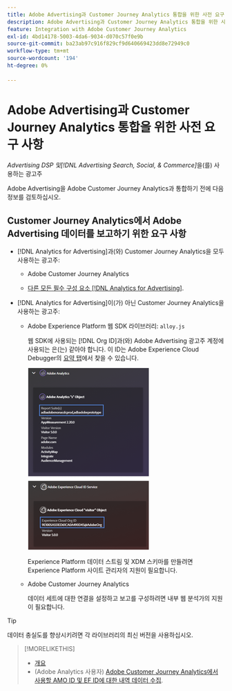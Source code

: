 ```yaml
---
title: Adobe Advertising과 Customer Journey Analytics 통합을 위한 사전 요구 사항
description: Adobe Advertising과 Customer Journey Analytics 통합을 위한 사전 요구 사항
feature: Integration with Adobe Customer Journey Analytics
exl-id: 4bd14178-5003-4da6-9034-d070c57f0e9b
source-git-commit: ba23ab97c916f829cf9d640669423dd8e72949c0
workflow-type: tm+mt
source-wordcount: '194'
ht-degree: 0%

---
```


# Adobe Advertising과 Customer Journey Analytics 통합을 위한 사전 요구 사항

*Advertising DSP 및[!DNL Advertising Search, Social, & Commerce]*&#x200B;을(를) 사용하는 광고주

Adobe Advertising을 Adobe Customer Journey Analytics과 통합하기 전에 다음 정보를 검토하십시오.

## Customer Journey Analytics에서 Adobe Advertising 데이터를 보고하기 위한 요구 사항

* [!DNL Analytics for Advertising]과(와) Customer Journey Analytics을 모두 사용하는 광고주:

   * Adobe Customer Journey Analytics<!-- any specific version? -->

   * [다른 모든 필수 구성 요소 [!DNL Analytics for Advertising]](/help/integrations/analytics/prerequisites.md).

* [!DNL Analytics for Advertising]이(가) 아닌 Customer Journey Analytics을 사용하는 광고주:

   * Adobe Experience Platform 웹 SDK 라이브러리: `alloy.js`

     웹 SDK에 사용되는 [!DNL Org ID]과(와) Adobe Advertising 광고주 계정에 사용되는 은(는) 같아야 합니다. 이 ID는 Adobe Experience Cloud Debugger의 [요약 탭](https://experienceleague.adobe.com/docs/debugger/using-v2/summary.html)에서 찾을 수 있습니다.

     ![Experience Cloud Debugger 요약 화면](/help/integrations/assets/a4adc-debugger-summary.png)

     Experience Platform 데이터 스트림 및 XDM 스키마를 만들려면 Experience Platform 사이트 관리자의 지원이 필요합니다.

   * Adobe Customer Journey Analytics<!-- any specific version? -->

     데이터 세트에 대한 연결을 설정하고 보고를 구성하려면 내부 웹 분석가의 지원이 필요합니다.

>[!TIP]
>
>데이터 충실도를 향상시키려면 각 라이브러리의 최신 버전을 사용하십시오.

>[!MORELIKETHIS]
>
>* [개요](overview.md)
>* (Adobe Analytics 사용자) [Adobe Customer Journey Analytics에서 사용할 AMO ID 및 EF ID에 대한 내역 데이터 수집](/help/integrations/analytics/rvars-to-evars.md).
